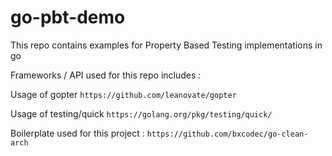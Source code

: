 # go-pbt-demo

This repo contains examples for Property Based Testing implementations in go

Frameworks / API used for this repo includes :

Usage of gopter
`https://github.com/leanovate/gopter`

Usage of testing/quick
`https://golang.org/pkg/testing/quick/`



Boilerplate used for this project : `https://github.com/bxcodec/go-clean-arch`